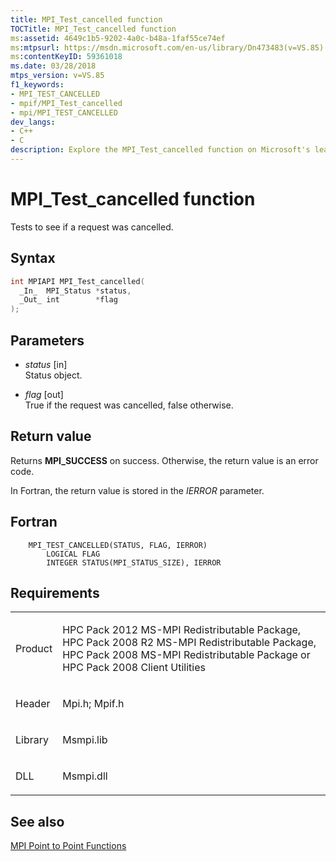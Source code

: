 ```yaml
---
title: MPI_Test_cancelled function
TOCTitle: MPI_Test_cancelled function
ms:assetid: 4649c1b5-9202-4a0c-b48a-1faf55ce74ef
ms:mtpsurl: https://msdn.microsoft.com/en-us/library/Dn473483(v=VS.85)
ms:contentKeyID: 59361018
ms.date: 03/28/2018
mtps_version: v=VS.85
f1_keywords:
- MPI_TEST_CANCELLED
- mpif/MPI_Test_cancelled
- mpi/MPI_TEST_CANCELLED
dev_langs:
- C++
- C
description: Explore the MPI_Test_cancelled function on Microsoft's learning platform. Understand its syntax, parameters, return values, and related MPI functions.
---
```


# MPI\_Test\_cancelled function

Tests to see if a request was cancelled.

## Syntax

``` c++
int MPIAPI MPI_Test_cancelled(
  _In_  MPI_Status *status,
  _Out_ int        *flag
);
```

## Parameters

  - *status* \[in\]  
    Status object.

  - *flag* \[out\]  
    True if the request was cancelled, false otherwise.

## Return value

Returns **MPI\_SUCCESS** on success. Otherwise, the return value is an error code.

In Fortran, the return value is stored in the *IERROR* parameter.

## Fortran

``` FORTRAN
    MPI_TEST_CANCELLED(STATUS, FLAG, IERROR)
        LOGICAL FLAG
        INTEGER STATUS(MPI_STATUS_SIZE), IERROR
```

## Requirements

<table>
<colgroup>
<col/>
<col/>
</colgroup>
<tbody>
<tr class="odd">
<td><p>Product</p></td>
<td><p>HPC Pack 2012 MS-MPI Redistributable Package, HPC Pack 2008 R2 MS-MPI Redistributable Package, HPC Pack 2008 MS-MPI Redistributable Package or HPC Pack 2008 Client Utilities</p></td>
</tr>
<tr class="even">
<td><p>Header</p></td>
<td>Mpi.h;
Mpif.h</td>
</tr>
<tr class="odd">
<td><p>Library</p></td>
<td>Msmpi.lib</td>
</tr>
<tr class="even">
<td><p>DLL</p></td>
<td>Msmpi.dll</td>
</tr>
</tbody>
</table>


## See also

[MPI Point to Point Functions](mpi-point-to-point-functions.md)

